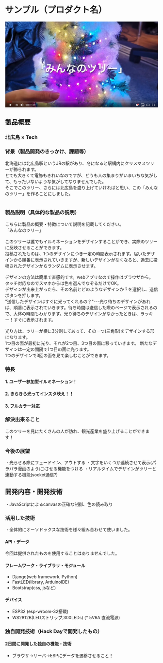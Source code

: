 # サンプル（プロダクト名）

[![Product Name](image1.png)](https://www.youtube.com/watch?v=fmRMO4Vgc8I)

## 製品概要

### 北広島 × Tech

### 背景（製品開発のきっかけ、課題等）

北海道には北広島駅というJRの駅があり、冬になると駅構内にクリスマスツリーが飾られます。  
とても大きくて電飾もきれいなのですが、どうも人の集まりがいまいちな気がして、もったいないような気がしてなりませんでした。  
そこでこのツリー、さらには北広島を盛り上げていければと思い、この「みんなのツリー」を作ることにしました。  
</br>

### 製品説明（具体的な製品の説明）

こちらに製品の概要・特徴について説明を記載してください。  
「みんなのツリー」  
</br>
このツリーは誰でもイルミネーションをデザインすることができ、実際のツリーに反映させることができます。  
投稿されたものは、1つのデザインにつき一定の時間表示されます。届いたデザインから順番に表示されていきますが、新しいデザインがなくなると、過去に投稿されたデザインからランダムに表示させます。  
</br>
デザインの方法は簡単で直感的です。webアプリなので操作はブラウザから。  
タッチ対応なのでスマホからは色を選んでなぞるだけでOK。  
デザインが出来上がったら、その名前とどのようなデザインか？を選択し、送信ボタンを押します。  
"送信したデザインはすぐに光ってくれるの？"---光り待ちのデザインがあれば、順番に表示されていきます。待ち時間は送信した際のページで表示されるので、大体の時間もわかります。光り待ちのデザインがなかったときは、ラッキー！すぐに表示されます。  
</br>
光り方は、ツリーが横に3分割してあって、その一つ(三角形)をデザインする形になります。  
1つ目の面が最初に光り、それが2つ目、3つ目の面に移っていきます。
新たなデザインは一定の間隔で1つ目の面に光ります。  
1つのデザインで3回の面を見て楽しむことができます。

### 特長

#### 1. ユーザー参加型イルミネーション！

#### 2. きらきら光ってインスタ映え！！

#### 3. フルカラー対応

### 解決出来ること
このツリーを見にたくさんの人が訪れ、観光産業を盛り上げることができます！

### 今後の展望
・光らせる際にフェードイン、アウトする
・文字をいくつか連続させて表示(パラパラ漫画のように)させる機能をつける
・リアルタイムでデザインがツリーと連動する機能(socket通信?)

## 開発内容・開発技術
・JavaScriptによるcanvasの正確な制御、色の読み取り

### 活用した技術

・全体的にオーソドックスな技術を様々組み合わせて使いました。

#### API・データ

今回は提供されたものを使用することはありませんでした。

#### フレームワーク・ライブラリ・モジュール

* Django(web framework, Python)
* FastLED(library, ArduinoIDE)
* Bootstrap(css, jsなど)

#### デバイス

* ESP32 (esp-wroom-32搭載)
* WS2812B(LEDストリップ,300LEDs)
(* 5V6A 直流電源) 

### 独自開発技術（Hack Dayで開発したもの）
#### 2日間に開発した独自の機能・技術

* ブラウザ→サーバ→ESPにデータを遷移させること！
